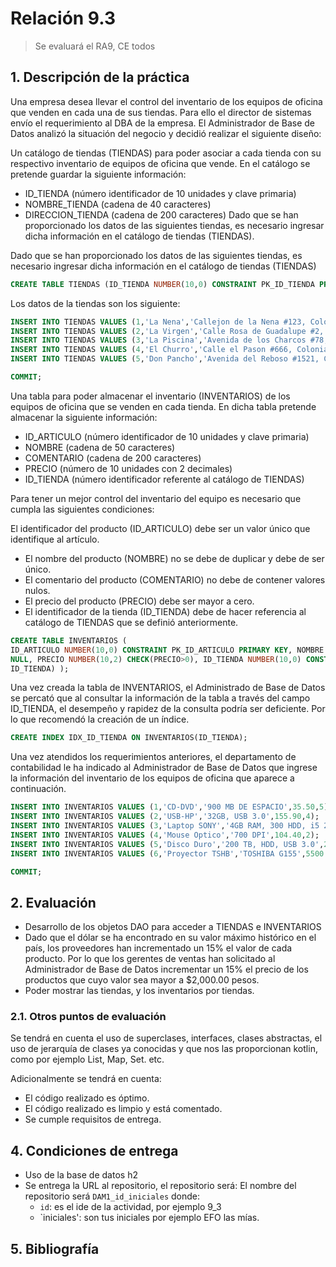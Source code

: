# Relación 9.3

> Se evaluará el RA9, CE todos

## 1. Descripción de la práctica

Una empresa desea llevar el control del inventario de los equipos de oficina que venden en cada una de sus tiendas. Para
ello el director de sistemas envío el requerimiento al DBA de la empresa. El Administrador de Base de Datos analizó la
situación del negocio y decidió realizar el siguiente diseño:

Un catálogo de tiendas (TIENDAS) para poder asociar a cada tienda con su respectivo inventario de equipos de oficina que
vende. En el catálogo se pretende guardar la siguiente información:

- ID_TIENDA (número identificador de 10 unidades y clave primaria)
- NOMBRE_TIENDA (cadena de 40 caracteres)
- DIRECCION_TIENDA (cadena de 200 caracteres)
  Dado que se han proporcionado los datos de las siguientes tiendas, es necesario ingresar dicha información en el
  catálogo de tiendas (TIENDAS).

Dado que se han proporcionado los datos de las siguientes tiendas, es necesario ingresar dicha información en el
catálogo de tiendas (TIENDAS)

```SQL
CREATE TABLE TIENDAS (ID_TIENDA NUMBER(10,0) CONSTRAINT PK_ID_TIENDA PRIMARY KEY, NOMBRE_TIENDA VARCHAR2(40), DIRECCION_TIENDA VARCHAR2(200) );
```
Los datos de la tiendas son los siguiente:

```SQL
INSERT INTO TIENDAS VALUES (1,'La Nena','Callejon de la Nena #123, Colonia Dulce Amor');
INSERT INTO TIENDAS VALUES (2,'La Virgen','Calle Rosa de Guadalupe #2, Colonia Bajo del Cerro');
INSERT INTO TIENDAS VALUES (3,'La Piscina','Avenida de los Charcos #78, Colonia El Mojado');
INSERT INTO TIENDAS VALUES (4,'El Churro','Calle el Pason #666, Colonia El Viaje');
INSERT INTO TIENDAS VALUES (5,'Don Pancho','Avenida del Reboso #1521, Colonia El Burro');

COMMIT;
```

Una tabla para poder almacenar el inventario (INVENTARIOS) de los equipos de oficina que se venden en cada tienda. En
dicha tabla pretende almacenar la siguiente información:

- ID_ARTICULO (número identificador de 10 unidades y clave primaria)
- NOMBRE (cadena de 50 caracteres)
- COMENTARIO (cadena de 200 caracteres)
- PRECIO (número de 10 unidades con 2 decimales)
- ID_TIENDA (número identificador referente al catálogo de TIENDAS)

Para tener un mejor control del inventario del equipo es necesario que cumpla las siguientes condiciones:

El identificador del producto (ID_ARTICULO) debe ser un valor único que identifique al artículo.

- El nombre del producto (NOMBRE) no se debe de duplicar y debe de ser único.
- El comentario del producto (COMENTARIO) no debe de contener valores nulos.
- El precio del producto (PRECIO) debe ser mayor a cero.
- El identificador de la tienda (ID_TIENDA) debe de hacer referencia al catálogo de TIENDAS que se definió
  anteriormente.
  
```SQL
CREATE TABLE INVENTARIOS (
ID_ARTICULO NUMBER(10,0) CONSTRAINT PK_ID_ARTICULO PRIMARY KEY, NOMBRE VARCHAR2(50) UNIQUE, COMENTARIO VARCHAR2(200) NOT
NULL, PRECIO NUMBER(10,2) CHECK(PRECIO>0), ID_TIENDA NUMBER(10,0) CONSTRAINT FK_ID_TIENDA REFERENCES TIENDAS(
ID_TIENDA) );
```

Una vez creada la tabla de INVENTARIOS, el Administrado de Base de Datos se percató que al consultar la información de
la tabla a través del campo ID_TIENDA, el desempeño y rapidez de la consulta podría ser deficiente. Por lo que recomendó
la creación de un índice.

```SQL
CREATE INDEX IDX_ID_TIENDA ON INVENTARIOS(ID_TIENDA);
```

Una vez atendidos los requerimientos anteriores, el departamento de contabilidad le ha indicado al Administrador de Base
de Datos que ingrese la información del inventario de los equipos de oficina que aparece a continuación.

```SQL
INSERT INTO INVENTARIOS VALUES (1,'CD-DVD','900 MB DE ESPACIO',35.50,5);
INSERT INTO INVENTARIOS VALUES (2,'USB-HP','32GB, USB 3.0',155.90,4);
INSERT INTO INVENTARIOS VALUES (3,'Laptop SONY','4GB RAM, 300 HDD, i5 2.6 GHz.',13410.07,3);
INSERT INTO INVENTARIOS VALUES (4,'Mouse Optico','700 DPI',104.40,2);
INSERT INTO INVENTARIOS VALUES (5,'Disco Duro','200 TB, HDD, USB 3.0',2300.00,1);
INSERT INTO INVENTARIOS VALUES (6,'Proyector TSHB','TOSHIBA G155',5500.00,5);

COMMIT;
```

## 2. Evaluación

- Desarrollo de los objetos DAO para acceder a TIENDAS e INVENTARIOS
- Dado que el dólar se ha encontrado en su valor máximo histórico en el país, los proveedores han incrementado un 15% el
valor de cada producto. Por lo que los gerentes de ventas han solicitado al Administrador de Base de Datos incrementar
un 15% el precio de los productos que cuyo valor sea mayor a $2,000.00 pesos.
- Poder mostrar las tiendas, y los inventarios por tiendas.

### 2.1. Otros puntos de evaluación

Se tendrá en cuenta el uso de superclases, interfaces, clases abstractas, el uso de jerarquía de clases ya conocidas y
que nos las proporcionan kotlin, como por ejemplo List, Map, Set. etc.

Adicionalmente se tendrá en cuenta:

- El código realizado es óptimo.
- El código realizado es limpio y está comentado.
- Se cumple requisitos de entrega.

## 4. Condiciones de entrega

- Uso de la base de datos h2
- Se entrega la URL al repositorio, el repositorio será: El nombre del repositorio será `DAM1_id_iniciales` donde:
    - `id`: es el ide de la actividad, por ejemplo 9_3
    - `iniciales': son tus iniciales por ejemplo EFO las mías.

## 5. Bibliografía

